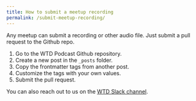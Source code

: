 ```yaml
---
title: How to submit a meetup recording
permalink: /submit-meetup-recording/
---
```


Any meetup can submit a recording or other audio file. Just submit a pull request to the Github repo. 

1.  Go to the WTD Podcast Github repository. 
2.  Create a new post in the `_posts` folder. 
3.  Copy the frontmatter tags from another post. 
4.  Customize the tags with your own values.
5.  Submit the pull request.


You can also reach out to us on the [WTD Slack channel](https://writethedocs.slack.com/messages/podcast).
